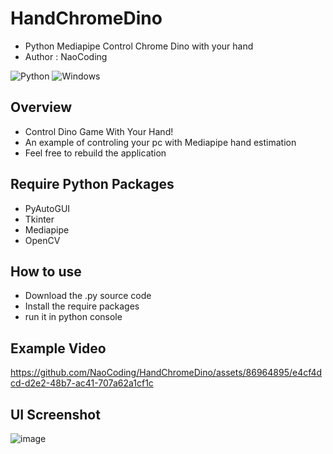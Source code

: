 # HandChromeDino
* Python Mediapipe Control Chrome Dino with your hand
* Author : NaoCoding
  
![Python](https://img.shields.io/badge/python-3670A0?style=for-the-badge&logo=python&logoColor=ffdd54)
![Windows](https://img.shields.io/badge/Windows-0078D6?style=for-the-badge&logo=windows&logoColor=white)
## Overview
* Control Dino Game With Your Hand!
* An example of controling your pc with Mediapipe hand estimation
* Feel free to rebuild the application

## Require Python Packages
* PyAutoGUI
* Tkinter
* Mediapipe
* OpenCV

## How to use
* Download the .py source code
* Install the require packages
* run it in python console

## Example Video

https://github.com/NaoCoding/HandChromeDino/assets/86964895/e4cf4dcd-d2e2-48b7-ac41-707a62a1cf1c

## UI Screenshot

![image](https://github.com/NaoCoding/HandChromeDino/assets/86964895/932170c3-9245-4826-8479-9a07dd46be03)








